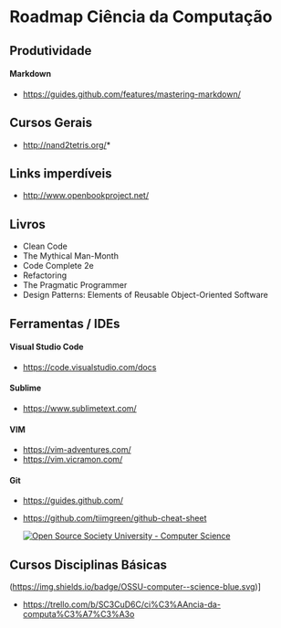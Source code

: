 # Roadmap Ciência da Computação

## Produtividade
#### Markdown
* https://guides.github.com/features/mastering-markdown/
## Cursos Gerais
* http://nand2tetris.org/* 

## Links imperdíveis
* http://www.openbookproject.net/

## Livros
* Clean Code 
* The Mythical Man-Month	
* Code Complete 2e
* Refactoring
* The Pragmatic Programmer
* Design Patterns: Elements of Reusable Object-Oriented Software

## Ferramentas / IDEs
#### Visual Studio Code  
* https://code.visualstudio.com/docs
#### Sublime 
* https://www.sublimetext.com/
#### VIM 
* https://vim-adventures.com/ 
* https://vim.vicramon.com/
#### Git
* https://guides.github.com/
* https://github.com/tiimgreen/github-cheat-sheet

  <a href="https://github.com/ossu/computer-science">
	<img alt="Open Source Society University - Computer Science" src="https://img.shields.io/badge/OSSU-computer--science-blue.svg">
  </a>

## Cursos Disciplinas Básicas
(https://img.shields.io/badge/OSSU-computer--science-blue.svg)]
* https://trello.com/b/SC3CuD6C/ci%C3%AAncia-da-computa%C3%A7%C3%A3o
